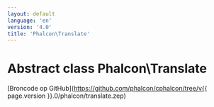 ```yaml
---
layout: default
language: 'en'
version: '4.0'
title: 'Phalcon\Translate'
---
```


# Abstract class **Phalcon\Translate**

[Broncode op GitHub](https://github.com/phalcon/cphalcon/tree/v{{ page.version }}.0/phalcon/translate.zep)